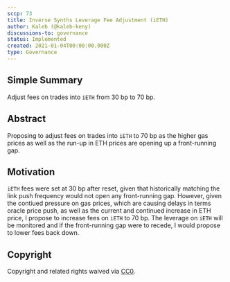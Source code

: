```yaml
---
sccp: 73
title: Inverse Synths Leverage Fee Adjustment (iETH)
author: Kaleb (@kaleb-keny)
discussions-to: governance
status: Implemented
created: 2021-01-04T00:00:00.000Z
type: Governance
---
```


<!--You can leave these HTML comments in your merged SCCP and delete the visible duplicate text guides, they will not appear and may be helpful to refer to if you edit it again. This is the suggested template for new SCCPs. Note that an SCCP number will be assigned by an editor. When opening a pull request to submit your SCCP, please use an abbreviated title in the filename, `sccp-draft_title_abbrev.md`. The title should be 44 characters or less.-->

## Simple Summary

<!--"If you can't explain it simply, you don't understand it well enough." Provide a simplified and layman-accessible explanation of the SCCP.-->

Adjust fees on trades into `iETH` from 30 bp to 70 bp.

## Abstract

<!--A short (~200 word) description of the variable change proposed.-->

Proposing to adjust fees on trades into `iETH` to 70 bp as the higher gas prices as well as the run-up in ETH prices are opening up a front-running gap.

## Motivation

<!--The motivation is critical for SCCPs that want to update variables within Synthetix. It should clearly explain why the existing variable is not incentive aligned. SCCP submissions without sufficient motivation may be rejected outright.-->

`iETH` fees were set at 30 bp after reset, given that historically matching the link push frequency would not open any front-running gap. However, given the contiued pressure on gas prices, which are causing delays in terms oracle price push, as well as the current and continued increase in ETH price, I propose to increase fees on `iETH` to 70 bp.
The leverage on `iETH` will be monitored and if the front-running gap were to recede, I would propose to lower fees back down.

## Copyright

Copyright and related rights waived via [CC0](https://creativecommons.org/publicdomain/zero/1.0/).

